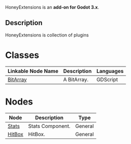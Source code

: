 HoneyExtensions is an **add-on for Godot 3.x**.

## Description
HoneyExtensions is collection of plugins

# Classes

|Linkable Node Name|Description|Languages
|-|-|-|
|[BitArray](addons/HoneyLib/References/BitArray.gd)|A BitArray.|GDScript

# Nodes

|Node|Description|Type|
|-|-|-|
|[Stats]()|Stats Component.|General|GDScript
|[HitBox]()|HitBox.|General|2D,3D|GDScript
